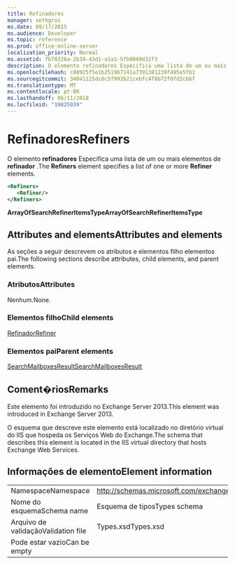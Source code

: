 ```yaml
---
title: Refinadores
manager: sethgros
ms.date: 09/17/2015
ms.audience: Developer
ms.topic: reference
ms.prod: office-online-server
localization_priority: Normal
ms.assetid: fb70326a-2b34-43d1-a1a1-5fb0049d32f3
description: O elemento refinadores Especifica uma lista de um ou mais elementos de refinador.
ms.openlocfilehash: c08925f5e1b251967141a7391381239f495e5fb1
ms.sourcegitcommit: 34041125dc8c5f993b21cebfc4f8b72f0fd2cb6f
ms.translationtype: MT
ms.contentlocale: pt-BR
ms.lasthandoff: 06/11/2018
ms.locfileid: "19825039"
---
```

# <a name="refiners"></a><span data-ttu-id="88037-103">Refinadores</span><span class="sxs-lookup"><span data-stu-id="88037-103">Refiners</span></span>

<span data-ttu-id="88037-104">O elemento **refinadores** Especifica uma lista de um ou mais elementos de **refinador** .</span><span class="sxs-lookup"><span data-stu-id="88037-104">The **Refiners** element specifies a list of one or more **Refiner** elements.</span></span> 
  
```XML
<Refiners>
   <Refiner/>
</Refiners>
```

 <span data-ttu-id="88037-105">**ArrayOfSearchRefinerItemsType**</span><span class="sxs-lookup"><span data-stu-id="88037-105">**ArrayOfSearchRefinerItemsType**</span></span>
## <a name="attributes-and-elements"></a><span data-ttu-id="88037-106">Attributes and elements</span><span class="sxs-lookup"><span data-stu-id="88037-106">Attributes and elements</span></span>

<span data-ttu-id="88037-107">As seções a seguir descrevem os atributos e elementos filho elementos pai.</span><span class="sxs-lookup"><span data-stu-id="88037-107">The following sections describe attributes, child elements, and parent elements.</span></span>
  
### <a name="attributes"></a><span data-ttu-id="88037-108">Atributos</span><span class="sxs-lookup"><span data-stu-id="88037-108">Attributes</span></span>

<span data-ttu-id="88037-109">Nenhum.</span><span class="sxs-lookup"><span data-stu-id="88037-109">None.</span></span>
  
### <a name="child-elements"></a><span data-ttu-id="88037-110">Elementos filho</span><span class="sxs-lookup"><span data-stu-id="88037-110">Child elements</span></span>

[<span data-ttu-id="88037-111">Refinador</span><span class="sxs-lookup"><span data-stu-id="88037-111">Refiner</span></span>](refiner.md)
  
### <a name="parent-elements"></a><span data-ttu-id="88037-112">Elementos pai</span><span class="sxs-lookup"><span data-stu-id="88037-112">Parent elements</span></span>

[<span data-ttu-id="88037-113">SearchMailboxesResult</span><span class="sxs-lookup"><span data-stu-id="88037-113">SearchMailboxesResult</span></span>](searchmailboxesresult.md)
  
## <a name="remarks"></a><span data-ttu-id="88037-114">Coment�rios</span><span class="sxs-lookup"><span data-stu-id="88037-114">Remarks</span></span>

<span data-ttu-id="88037-115">Este elemento foi introduzido no Exchange Server 2013.</span><span class="sxs-lookup"><span data-stu-id="88037-115">This element was introduced in Exchange Server 2013.</span></span>
  
<span data-ttu-id="88037-116">O esquema que descreve este elemento está localizado no diretório virtual do IIS que hospeda os Serviços Web do Exchange.</span><span class="sxs-lookup"><span data-stu-id="88037-116">The schema that describes this element is located in the IIS virtual directory that hosts Exchange Web Services.</span></span>
  
## <a name="element-information"></a><span data-ttu-id="88037-117">Informações de elemento</span><span class="sxs-lookup"><span data-stu-id="88037-117">Element information</span></span>

|||
|:-----|:-----|
|<span data-ttu-id="88037-118">Namespace</span><span class="sxs-lookup"><span data-stu-id="88037-118">Namespace</span></span>  <br/> |http://schemas.microsoft.com/exchange/services/2006/types  <br/> |
|<span data-ttu-id="88037-119">Nome do esquema</span><span class="sxs-lookup"><span data-stu-id="88037-119">Schema name</span></span>  <br/> |<span data-ttu-id="88037-120">Esquema de tipos</span><span class="sxs-lookup"><span data-stu-id="88037-120">Types schema</span></span>  <br/> |
|<span data-ttu-id="88037-121">Arquivo de validação</span><span class="sxs-lookup"><span data-stu-id="88037-121">Validation file</span></span>  <br/> |<span data-ttu-id="88037-122">Types.xsd</span><span class="sxs-lookup"><span data-stu-id="88037-122">Types.xsd</span></span>  <br/> |
|<span data-ttu-id="88037-123">Pode estar vazio</span><span class="sxs-lookup"><span data-stu-id="88037-123">Can be empty</span></span>  <br/> ||
   

